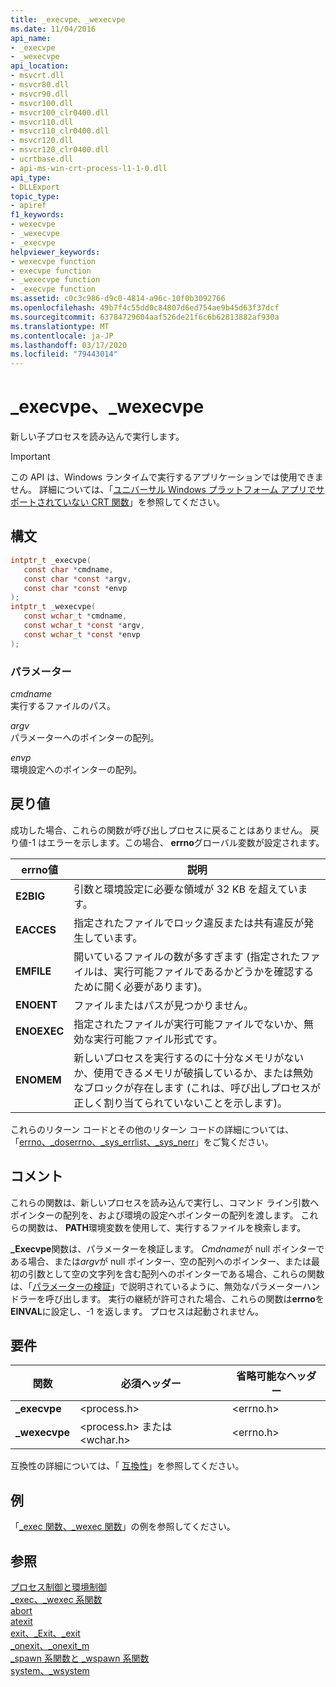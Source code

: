 ```yaml
---
title: _execvpe、_wexecvpe
ms.date: 11/04/2016
api_name:
- _execvpe
- _wexecvpe
api_location:
- msvcrt.dll
- msvcr80.dll
- msvcr90.dll
- msvcr100.dll
- msvcr100_clr0400.dll
- msvcr110.dll
- msvcr110_clr0400.dll
- msvcr120.dll
- msvcr120_clr0400.dll
- ucrtbase.dll
- api-ms-win-crt-process-l1-1-0.dll
api_type:
- DLLExport
topic_type:
- apiref
f1_keywords:
- wexecvpe
- _wexecvpe
- _execvpe
helpviewer_keywords:
- wexecvpe function
- execvpe function
- _wexecvpe function
- _execvpe function
ms.assetid: c0c3c986-d9c0-4814-a96c-10f0b3092766
ms.openlocfilehash: 49b7f4c55dd0c84807d6ed754ae9b45d63f37dcf
ms.sourcegitcommit: 63784729604aaf526de21f6c6b62813882af930a
ms.translationtype: MT
ms.contentlocale: ja-JP
ms.lasthandoff: 03/17/2020
ms.locfileid: "79443014"
---
```

# <a name="_execvpe-_wexecvpe"></a>_execvpe、_wexecvpe

新しい子プロセスを読み込んで実行します。

> [!IMPORTANT]
> この API は、Windows ランタイムで実行するアプリケーションでは使用できません。 詳細については、「[ユニバーサル Windows プラットフォーム アプリでサポートされていない CRT 関数](../../cppcx/crt-functions-not-supported-in-universal-windows-platform-apps.md)」を参照してください。

## <a name="syntax"></a>構文

```C
intptr_t _execvpe(
   const char *cmdname,
   const char *const *argv,
   const char *const *envp
);
intptr_t _wexecvpe(
   const wchar_t *cmdname,
   const wchar_t *const *argv,
   const wchar_t *const *envp
);
```

### <a name="parameters"></a>パラメーター

*cmdname*<br/>
実行するファイルのパス。

*argv*<br/>
パラメーターへのポインターの配列。

*envp*<br/>
環境設定へのポインターの配列。

## <a name="return-value"></a>戻り値

成功した場合、これらの関数が呼び出しプロセスに戻ることはありません。 戻り値-1 はエラーを示します。この場合、 **errno**グローバル変数が設定されます。

|**errno**値|説明|
|-------------------|-----------------|
|**E2BIG**|引数と環境設定に必要な領域が 32 KB を超えています。|
|**EACCES**|指定されたファイルでロック違反または共有違反が発生しています。|
|**EMFILE**|開いているファイルの数が多すぎます (指定されたファイルは、実行可能ファイルであるかどうかを確認するために開く必要があります)。|
|**ENOENT**|ファイルまたはパスが見つかりません。|
|**ENOEXEC**|指定されたファイルが実行可能ファイルでないか、無効な実行可能ファイル形式です。|
|**ENOMEM**|新しいプロセスを実行するのに十分なメモリがないか、使用できるメモリが破損しているか、または無効なブロックが存在します (これは、呼び出しプロセスが正しく割り当てられていないことを示します)。|

これらのリターン コードとその他のリターン コードの詳細については、「[errno、_doserrno、_sys_errlist、_sys_nerr](../../c-runtime-library/errno-doserrno-sys-errlist-and-sys-nerr.md)」をご覧ください。

## <a name="remarks"></a>コメント

これらの関数は、新しいプロセスを読み込んで実行し、コマンド ライン引数へポインターの配列を、および環境の設定へポインターの配列を渡します。 これらの関数は、 **PATH**環境変数を使用して、実行するファイルを検索します。

**_Execvpe**関数は、パラメーターを検証します。 *Cmdname*が null ポインターである場合、または*argv*が null ポインター、空の配列へのポインター、または最初の引数として空の文字列を含む配列へのポインターである場合、これらの関数は、「[パラメーターの検証](../../c-runtime-library/parameter-validation.md)」で説明されているように、無効なパラメーターハンドラーを呼び出します。 実行の継続が許可された場合、これらの関数は**errno**を**EINVAL**に設定し、-1 を返します。 プロセスは起動されません。

## <a name="requirements"></a>要件

|関数|必須ヘッダー|省略可能なヘッダー|
|--------------|---------------------|---------------------|
|**_execvpe**|\<process.h>|\<errno.h>|
|**_wexecvpe**|\<process.h> または \<wchar.h>|\<errno.h>|

互換性の詳細については、「 [互換性](../../c-runtime-library/compatibility.md)」を参照してください。

## <a name="example"></a>例

「[_exec 関数、_wexec 関数](../../c-runtime-library/exec-wexec-functions.md)」の例を参照してください。

## <a name="see-also"></a>参照

[プロセス制御と環境制御](../../c-runtime-library/process-and-environment-control.md)<br/>
[_exec、_wexec 系関数](../../c-runtime-library/exec-wexec-functions.md)<br/>
[abort](abort.md)<br/>
[atexit](atexit.md)<br/>
[exit、_Exit、_exit](exit-exit-exit.md)<br/>
[_onexit、_onexit_m](onexit-onexit-m.md)<br/>
[_spawn 系関数と _wspawn 系関数](../../c-runtime-library/spawn-wspawn-functions.md)<br/>
[system、_wsystem](system-wsystem.md)<br/>
